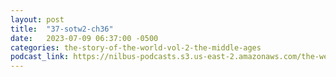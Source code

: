 ```yaml
---
layout: post
title:  "37-sotw2-ch36"
date:   2023-07-09 06:37:00 -0500
categories: the-story-of-the-world-vol-2-the-middle-ages
podcast_link: https://nilbus-podcasts.s3.us-east-2.amazonaws.com/the-well-trained-mind/The%20Story%20of%20the%20World%20Vol.%202%20The%20Middle%20Ages/37-sotw2-ch36.mp3
---
```

